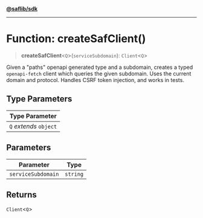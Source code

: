 [**@saflib/sdk**](../../../index.md)

---

# Function: createSafClient()

> **createSafClient**\<`Q`\>(`serviceSubdomain`): `Client`\<`Q`\>

Given a "paths" openapi generated type and a subdomain, creates a typed `openapi-fetch` client which queries the given subdomain. Uses the current domain and protocol. Handles CSRF token injection, and works in tests.

## Type Parameters

| Type Parameter         |
| ---------------------- |
| `Q` _extends_ `object` |

## Parameters

| Parameter          | Type     |
| ------------------ | -------- |
| `serviceSubdomain` | `string` |

## Returns

`Client`\<`Q`\>
